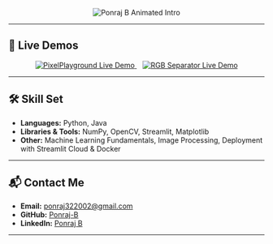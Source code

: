 <p align="center">
  <img src="https://readme-typing-svg.demolab.com/?lines=👋+Hi,+I'm+Ponraj+B;💻+Python+%26+Java+Developer;🎨+Image+Processing+Enthusiast;🚀+Streamlit+Lover;🧠+Learning+Machine+Learning+Fundamentals" alt="Ponraj B Animated Intro" />
</p>


---

## 🚀 Live Demos

<p align="center">
  <a href="https://pixelplayground.streamlit.app/" target="_blank">
    <img src="https://img.shields.io/badge/🔴%20PixelPlayground-Streamlit-red?style=for-the-badge&logo=streamlit" alt="PixelPlayground Live Demo" />
  </a>
  &nbsp;&nbsp;
  <a href="https://rgbseparator.streamlit.app/" target="_blank">
    <img src="https://img.shields.io/badge/🔴%20RGB%20Separator-Streamlit-red?style=for-the-badge&logo=streamlit" alt="RGB Separator Live Demo" />
  </a>
</p>

---

## 🛠️ Skill Set

- **Languages:** Python, Java  
- **Libraries & Tools:** NumPy, OpenCV, Streamlit, Matplotlib  
- **Other:** Machine Learning Fundamentals, Image Processing, Deployment with Streamlit Cloud & Docker

---

## 📬 Contact Me

- **Email:** [ponraj322002@gmail.com](mailto:ponraj322002@gmail.com)  
- **GitHub:** [Ponraj-B](https://github.com/Ponraj-B)  
- **LinkedIn:** [Ponraj B](https://linkedin.com/in/ponraj-b-96a917264)

---
